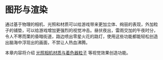 # 图形与渲染

通过基于物理的相机、光照和材质可以给游戏带来更加立体、绚丽的表现，外加粒子的铺垫，可以给游戏增加更强烈的视觉冲击。昼伏夜出，雷雨交加的午夜时分，令人不寒而栗的昏暗街道，路边喷出零星火花的路灯，使用这些功能都能轻松创造出脑海中浮现出的画面，不禁让人热血沸腾。

本章内容将介绍 [光照]()[相机]()[材质与着色器]()[粒子]() 等视觉效果创造功能。
